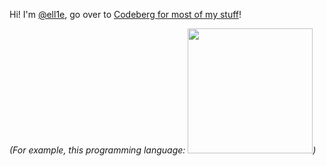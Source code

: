 Hi! I'm [@ell1e](https://codeberg.org/ell1e), go over to [Codeberg
for most of my stuff](https://codeberg.org/ell1e)!

*(For example, this programming language: [<img src="https://horse64.org/img/horse64logo.png" width="200px"/>](https://codeberg.org/Horse64))*
